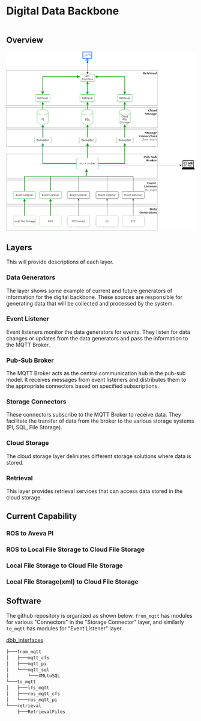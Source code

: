 # Digital Data Backbone

```{contents}
```
## Overview
![ddb](files/DigitalDataBackbone.png)

## Layers

This will provide descriptions of each layer.

### Data Generators
The layer shows some example of current and future generators of information for the digital backbone. These sources are responsible for generating data that will be collected and processed by the system.
### Event Listener
Event listeners monitor the data generators for events. They listen for data changes or updates from the data generators and pass the information to the MQTT Broker.
### Pub-Sub Broker
The MQTT Broker acts as the central communication hub in the pub-sub model. It receives messages from event listeners and distributes them to the appropriate connectors based on specified subscriptions.
### Storage Connectors
These connectors subscribe to the MQTT Broker to receive data. They facilitate the transfer of data from the broker to the various storage systems (PI, SQL, File Storage).
### Cloud Storage
The cloud storage layer deliniates different storage solutions where data is stored. 
### Retrieval
This layer provides retrieval services that can access data stored in the cloud storage.

## Current Capability

### ROS to Aveva PI
### ROS to Local File Storage to Cloud File Storage
### Local File Storage to Cloud File Storage
### Local File Storage(xml) to Cloud File Storage
## Software

The github repository is organized as shown below. `from_mqtt` has modules for various "Connectors" in the "Storage Connector" layer, and similarly `to_mqtt` has modules for "Event Listener" layer.

<a href="https://github.com/cmu-mfi/dbb_interfaces.git" class="inline-button"><i class="fab fa-github"></i>dbb_interfaces</a>

```
├───from_mqtt
│   ├───mqtt_cfs
│   ├───mqtt_pi
│   └───mqtt_sql
│       └───XMLtoSQL
└───to_mqtt
│   ├───lfs_mqtt
│   ├───ros_mqtt_cfs
│   └───ros_mqtt_pi
└───retrieval
    ├───RetrievalFiles
```
